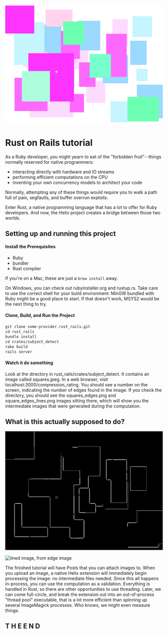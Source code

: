 ![base image](https://github.com/raphaeltraviss/rust_rails/blob/master/crates/subject_detect/test_stock/squares.jpeg "The base image")

# Rust on Rails tutorial


As a Ruby developer, you might yearn to eat of the "forbidden fruit"--things normally reserved for native programmers:
* interacting directly with hardware and IO streams
* performing efficient computations on the CPU
* inventing your own concurrency models to architect your code

Normally, attempting any of these things would require you to walk a path full of pain, segfaults, and buffer overrun exploits.

Enter Rust, a native programming language that has a lot to offer for Ruby developers.  And now, the Helix project creates a bridge between those two worlds.

## Setting up and running this project

#### Install the Prerequisites
- Ruby
- bundler
- Rust compiler

If you're on a Mac, these are just a `brew install` away.

On Windows, you can check out rubyinstaller.org and rustup.rs.  Take care to use the correct shell
for your build environment: MinGW bundled with Ruby might be a good place to start.  If that doesn't
work, MSYS2 would be the next thing to try.

#### Clone, Build, and Run the Project
```
git clone some-provider.rust_rails.git
cd rust_rails
bundle install
cd crates/subject_detect
rake build
rails server
```

#### Watch it do something

Look at the directory in rust_rails/crates/subject_detect.  It contains an image called squares.jpeg.  In a web browser, visit localhost:3000/compression_rating.  You should see a number on the screen, indicating the number of edges found in the image.  If you check the directory, you should see the squares_edges.png and square_edges_lines.png images sitting there, which will show you the intermediate images that were generated during the computation.

## What is this actually supposed to do?

![edge image, from base image](https://github.com/raphaeltraviss/rust_rails/blob/master/crates/subject_detect/test_stock/squares_edges.png "Intermediate image showing the edges detected in the base image")

![lined image, from edge image](https://github.com/raphaeltraviss/rust_rails/blob/master/crates/subject_detect/test_stock/squares_edges_lines.png "The final lined image, used to get the line count")

The finished tutorial will have Posts that you can attach images to.  When you upload an image, a native Helix extension will immediately begin processing the image: no intermediate files needed.  Since this all happens in-process, you can use the computation as a validation.  Everything is handled in Rust, so there are other opportunities to use threading.  Later, we can come full-circle, and break the extension out into an out-of-process "thread pool" executable, that is a lot more efficient than spinning up several ImageMagick processes.  Who knows, we might even measure things.

## T H E  E N D
